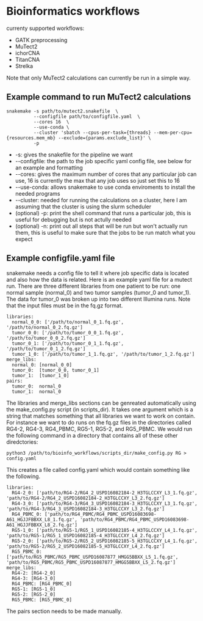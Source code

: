 # Bioinformatics workflows
currenty supported workflows:
* GATK preprocessing
* MuTect2
* ichorCNA
* TitanCNA
* Strelka

Note that only MuTect2 calculations can currently be run in a simple way. 

## Example command to run MuTect2 calculations
```
snakemake -s path/to/mutect2.snakefile  \
          --configfile path/to/configfile.yaml  \
          --cores 16  \
          --use-conda \
          --cluster 'sbatch --cpus-per-task={threads} --mem-per-cpu={resources.mem_mb} --exclude={params.exclude_list}' \
          -p
```
* -s: gives the snakefile for the pipeline we want
* --configfile: the path to the job specific yaml config file, see below for an example and formatting
* --cores: gives the maximum number of cores that any particular job can use, 16 is currently the max that any job uses so just set this to 16
* --use-conda: allows snakemake to use conda enviroments to install the needed programs
* --cluster: needed for running the calculations on a cluster, here I am assuming that the cluster is using the slurm scheduler
* (optional) -p: print the shell command that runs a particular job, this is useful for debugging but is not actully needed
* (optional) -n: print out all steps that will be run but won't actually run them, this is useful to make sure that the jobs to be run match what you expect

## Example configfile.yaml file
snakemake needs a config file to tell it where job specific data is located and also how the data is related.
Here is an example yaml file for a mutect run. There are three different libraries from one patient to be run:
one normal sample (normal_0) and two tumor samples (tumor_0 and tumor_1). The data for tumor_0 was broken up into
two different Illumina runs. Note that the input files must be in the fq.gz format.

```
libraries:
  normal_0_0: ['/path/to/normal_0_1.fq.gz', '/path/to/normal_0_2.fq.gz']
  tumor_0_0: ['/path/to/tumor_0_0_1.fq.gz', '/path/to/tumor_0_0_2.fq.gz']
  tumor_0_1: ['/path/to/tumor_0_1_1.fq.gz', '/path/to/tumor_0_1_2.fq.gz']
  tumor_1_0: ['/path/to/tumor_1_1.fq.gz', '/path/to/tumor_1_2.fq.gz']
merge_libs:
  normal_0: [normal_0_0]
  tumor_0:  [tumor_0_0, tumor_0_1]
  tumor_1:  [tumor_1_0]
pairs:
  tumor_0:  normal_0
  tumor_1:  normal_0
```

The libraries and merge_libs sections can be genreated automatically using the make_config.py script (in scripts_dir).
It takes one argument which is a string that matches something that all libraries we want to work on contain.
For instance we want to do runs on the fq.gz files in the directories called RG4-2, RG4-3, RG4_PBMC, RG5-1, RG5-2, and RG5_PBMC.
We would run the following command in a directory that contains all of these other diredctories:

```
python3 /path/to/bioinfo_workflows/scripts_dir/make_config.py RG > config.yaml
```

This creates a file called config.yaml which would contain something like the following.

```
libraries:
  RG4-2_0: ['path/to/RG4-2/RG4_2_USPD16082184-2_H3TGLCCXY_L3_1.fq.gz', 'path/to/RG4-2/RG4_2_USPD16082184-2_H3TGLCCXY_L3_2.fq.gz']
  RG4-3_0: ['path/to/RG4-3/RG4_3_USPD16082184-3_H3TGLCCXY_L3_1.fq.gz', 'path/to/RG4-3/RG4_3_USPD16082184-3_H3TGLCCXY_L3_2.fq.gz']
  RG4_PBMC_0: ['path/to/RG4_PBMC/RG4_PBMC_USPD16083698-A61_HGJJFBBXX_L8_1.fq.gz', 'path/to/RG4_PBMC/RG4_PBMC_USPD16083698-A61_HGJJFBBXX_L8_2.fq.gz']
  RG5-1_0: ['path/to/RG5-1/RG5_1_USPD16082185-4_H3TGLCCXY_L4_1.fq.gz', 'path/to/RG5-1/RG5_1_USPD16082185-4_H3TGLCCXY_L4_2.fq.gz']
  RG5-2_0: ['path/to/RG5-2/RG5_2_USPD16082185-5_H3TGLCCXY_L4_1.fq.gz', 'path/to/RG5-2/RG5_2_USPD16082185-5_H3TGLCCXY_L4_2.fq.gz']
  RG5_PBMC_0: ['path/to/RG5_PBMC/RG5_PBMC_USPD16087877_HMGG5BBXX_L5_1.fq.gz', 'path/to/RG5_PBMC/RG5_PBMC_USPD16087877_HMGG5BBXX_L5_2.fq.gz']
merge_libs:
  RG4-2: [RG4-2_0]
  RG4-3: [RG4-3_0]
  RG4_PBMC: [RG4_PBMC_0]
  RG5-1: [RG5-1_0]
  RG5-2: [RG5-2_0]
  RG5_PBMC: [RG5_PBMC_0]
```

The pairs section needs to be made manually.
